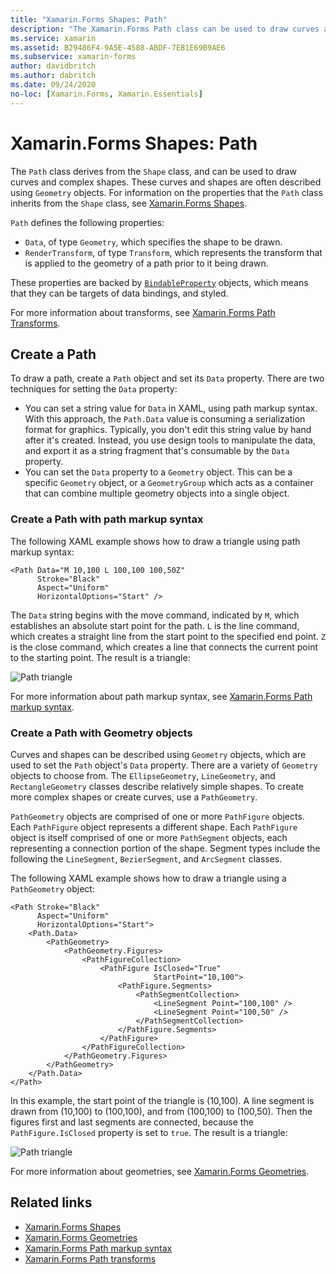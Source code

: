 ```yaml
---
title: "Xamarin.Forms Shapes: Path"
description: "The Xamarin.Forms Path class can be used to draw curves and complex shapes."
ms.service: xamarin
ms.assetid: B29486F4-9A5E-4588-ABDF-7EB1E69B9AE6
ms.subservice: xamarin-forms
author: davidbritch
ms.author: dabritch
ms.date: 09/24/2020
no-loc: [Xamarin.Forms, Xamarin.Essentials]
---
```


# Xamarin.Forms Shapes: Path

The `Path` class derives from the `Shape` class, and can be used to draw curves and complex shapes. These curves and shapes are often described using `Geometry` objects. For information on the properties that the `Path` class inherits from the `Shape` class, see [Xamarin.Forms Shapes](index.md).

`Path` defines the following properties:

- `Data`, of type `Geometry`, which specifies the shape to be drawn.
- `RenderTransform`, of type `Transform`, which represents the transform that is applied to the geometry of a path prior to it being drawn.

These properties are backed by [`BindableProperty`](xref:Xamarin.Forms.BindableProperty) objects, which means that they can be targets of data bindings, and styled.

For more information about transforms, see [Xamarin.Forms Path Transforms](path-transforms.md).

## Create a Path

To draw a path, create a `Path` object and set its `Data` property. There are two techniques for setting the `Data` property:

- You can set a string value for `Data` in XAML, using path markup syntax. With this approach, the `Path.Data` value is consuming a serialization format for graphics. Typically, you don't edit this string value by hand after it's created. Instead, you use design tools to manipulate the data, and export it as a string fragment that's consumable by the `Data` property.
- You can set the `Data` property to a `Geometry` object. This can be a specific `Geometry` object, or a `GeometryGroup` which acts as a container that can combine multiple geometry objects into a single object.

### Create a Path with path markup syntax

The following XAML example shows how to draw a triangle using path markup syntax:

```xaml
<Path Data="M 10,100 L 100,100 100,50Z"
      Stroke="Black"
      Aspect="Uniform"
      HorizontalOptions="Start" />
```

The `Data` string begins with the move command, indicated by `M`, which establishes an absolute start point for the path. `L` is the line command, which creates a straight line from the start point to the specified end point. `Z` is the close command, which creates a line that connects the current point to the starting point. The result is a triangle:

![Path triangle](path-images/triangle.png "Path triangle")

For more information about path markup syntax, see [Xamarin.Forms Path markup syntax](path-markup-syntax.md).

### Create a Path with Geometry objects

Curves and shapes can be described using `Geometry` objects, which are used to set the `Path` object's `Data` property. There are a variety of `Geometry` objects to choose from. The `EllipseGeometry`, `LineGeometry`, and `RectangleGeometry` classes describe relatively simple shapes. To create more complex shapes or create curves, use a `PathGeometry`.

`PathGeometry` objects are comprised of one or more `PathFigure` objects. Each `PathFigure` object represents a different shape. Each `PathFigure` object is itself comprised of one or more `PathSegment` objects, each representing a connection portion of the shape. Segment types include the following the `LineSegment`, `BezierSegment`, and `ArcSegment` classes.

The following XAML example shows how to draw a triangle using a `PathGeometry` object:

```xaml
<Path Stroke="Black"
      Aspect="Uniform"
      HorizontalOptions="Start">
    <Path.Data>
        <PathGeometry>
            <PathGeometry.Figures>
                <PathFigureCollection>
                    <PathFigure IsClosed="True"
                                StartPoint="10,100">
                        <PathFigure.Segments>
                            <PathSegmentCollection>
                                <LineSegment Point="100,100" />
                                <LineSegment Point="100,50" />
                            </PathSegmentCollection>
                        </PathFigure.Segments>
                    </PathFigure>
                </PathFigureCollection>
            </PathGeometry.Figures>
        </PathGeometry>
    </Path.Data>
</Path>
```

In this example, the start point of the triangle is (10,100). A line segment is drawn from (10,100) to (100,100), and from (100,100) to (100,50). Then the figures first and last segments are connected, because the `PathFigure.IsClosed` property is set to `true`. The result is a triangle:

![Path triangle](path-images/triangle.png "Path triangle")

For more information about geometries, see [Xamarin.Forms Geometries](geometries.md).

## Related links

- [Xamarin.Forms Shapes](index.md)
- [Xamarin.Forms Geometries](geometries.md)
- [Xamarin.Forms Path markup syntax](path-markup-syntax.md)
- [Xamarin.Forms Path transforms](path-transforms.md)
